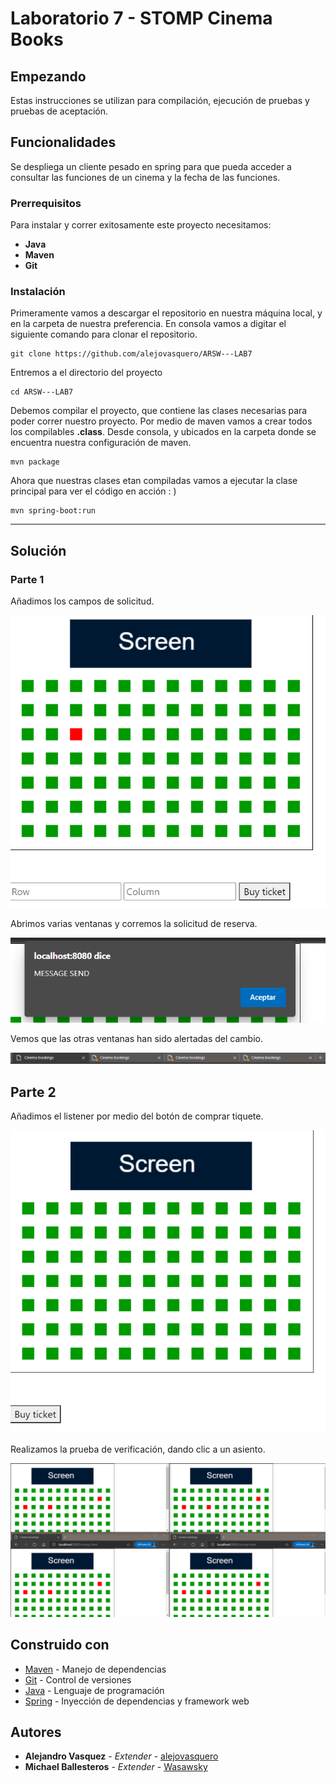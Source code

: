# Laboratorio 7 - STOMP Cinema Books

## Empezando

Estas instrucciones se utilizan para compilación, ejecución de pruebas y pruebas de aceptación.

## Funcionalidades

Se despliega un cliente pesado en spring para que pueda acceder a consultar las funciones de un cinema y la fecha de las funciones.

### Prerrequisitos 

Para instalar y correr exitosamente este proyecto necesitamos:
* **Java**
* **Maven**
* **Git**

### Instalación

Primeramente vamos a descargar el repositorio en nuestra máquina local, y en la carpeta de 
nuestra preferencia. En consola vamos a digitar el siguiente comando para clonar el repositorio.

```console
git clone https://github.com/alejovasquero/ARSW---LAB7
```

Entremos a el directorio del proyecto

```console
cd ARSW---LAB7
```

Debemos compilar el proyecto, que contiene las clases necesarias para poder correr nuestro
proyecto. Por medio de maven vamos a crear todos los compilables **.class**. Desde consola, y ubicados en la carpeta donde se encuentra
nuestra configuración de maven.

```console
mvn package
```

Ahora que nuestras clases etan compiladas vamos a ejecutar la clase principal para
ver el código en acción : )

```console
mvn spring-boot:run
```

--------------------

## Solución

### Parte 1 
Añadimos los campos de solicitud.

![](img/README/form1.PNG)

Abrimos varias ventanas y corremos la solicitud de reserva.

![](img/README/alert1.PNG)

Vemos que las otras ventanas han sido alertadas del cambio.

![](img/README/alertAll1.PNG)

## Parte 2

Añadimos el listener por medio del botón de comprar tiquete.

![](img/README/listener2.PNG)

Realizamos la prueba de verificación, dando clic a un asiento.

![](img/README/testFinal2.PNG)

## Construido con

* [Maven](https://maven.apache.org/) - Manejo de dependencias
* [Git](https://git-scm.com/) - Control de versiones
* [Java](https://www.java.com/es/) - Lenguaje de programación
* [Spring](https://spring.io/) - Inyección de dependencias y framework web

## Autores

* **Alejandro Vasquez** - *Extender* - [alejovasquero](https://github.com/alejovasquero)
* **Michael Ballesteros** - *Extender* - [Wasawsky](https://github.com/Wasawsky)
